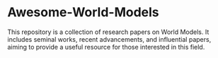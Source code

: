 # Awesome-World-Models
This repository is a collection of research papers on World Models. It includes seminal works, recent advancements, and influential papers, aiming to provide a useful resource for those interested in this field.
